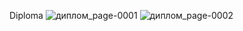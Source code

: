 
Diploma
![диплом_page-0001](https://github.com/ValeriiaViktorova/diplom/assets/93821929/1e8f85a2-231c-452c-b61d-fc6e26ad398e)
![диплом_page-0002](https://github.com/ValeriiaViktorova/diplom/assets/93821929/d0537ff3-5e1e-4afc-8ed7-45259ce20721)
